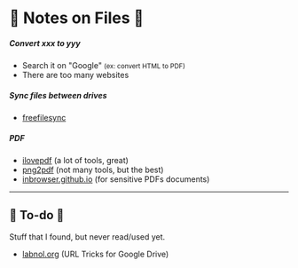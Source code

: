 # 📄 Notes on Files 📄

<div class="row row-cols-md-2 mt-4"><div>

##### Convert xxx to yyy

* Search it on "Google" <small>(ex: convert HTML to PDF)</small>
* There are too many websites

##### Sync files between drives

* [freefilesync](https://freefilesync.org/download.php)

</div><div>

##### PDF

* [ilovepdf](https://www.ilovepdf.com/) (a lot of tools, great)
* [png2pdf](https://www.png2pdf.com/) (not many tools, but the best)
* [inbrowser.github.io](https://inbrowser.github.io/) (for sensitive PDFs documents)
</div></div>

<hr class="sep-both">

## 👻 To-do 👻

Stuff that I found, but never read/used yet.

<div class="row row-cols-md-2"><div>

* [labnol.org](https://www.labnol.org/internet/direct-links-for-google-drive/28356/) (URL Tricks for Google Drive)
</div><div>
</div></div>